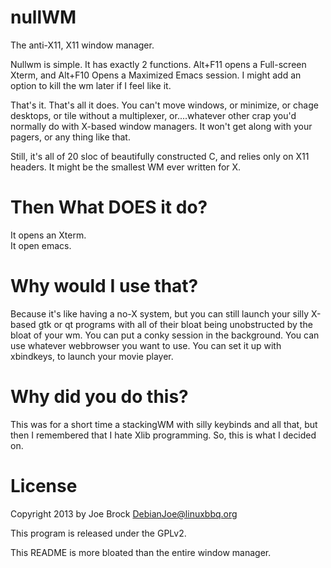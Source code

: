 nullWM
======
The anti-X11, X11 window manager.

Nullwm is simple.  It has exactly 2 functions.  Alt+F11 opens a Full-screen Xterm, and Alt+F10 Opens a Maximized Emacs session.  I might add an option to kill the wm later if I feel like it.

That's it.  That's all it does.  You can't move windows, or minimize, or chage desktops, or tile without a multiplexer, or....whatever other crap you'd normally do with X-based window managers.  It won't get along with your pagers, or any thing like that.

Still, it's all of 20 sloc of beautifully constructed C, and relies only on X11 headers.  It might be the smallest WM ever written for X.

Then What DOES it do?
======
It opens an Xterm.  
It open emacs.  

Why would I use that?
======
Because it's like having a no-X system, but you can still launch your silly X-based gtk or qt programs with all of their bloat being unobstructed by the bloat of your wm.  You can put a conky session in the background.  You can use whatever webbrowser you want to use.  You can set it up with xbindkeys, to launch your movie player.

Why did you do this?
========
This was for a short time a stackingWM with silly keybinds and all that, but then I remembered that I hate Xlib programming.  So, this is what I decided on.

License
========
Copyright 2013 by Joe Brock <DebianJoe@linuxbbq.org>  

This program is released under the GPLv2.  

This README is more bloated than the entire window manager.  